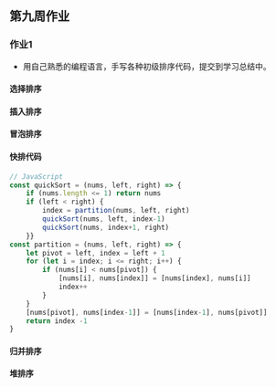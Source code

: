 ## 第九周作业

### 作业1

- 用自己熟悉的编程语言，手写各种初级排序代码，提交到学习总结中。

#### 选择排序

#### 插入排序

#### 冒泡排序

#### 快排代码

```js
// JavaScript
const quickSort = (nums, left, right) => {  
    if (nums.length <= 1) return nums  
    if (left < right) {    
        index = partition(nums, left, right)    
        quickSort(nums, left, index-1)    
        quickSort(nums, index+1, right)  
    }}      
const partition = (nums, left, right) => {  
    let pivot = left, index = left + 1  
    for (let i = index; i <= right; i++) {    
        if (nums[i] < nums[pivot]) {      
            [nums[i], nums[index]] = [nums[index], nums[i]]      
            index++    
        }  
    }  
    [nums[pivot], nums[index-1]] = [nums[index-1], nums[pivot]]  
    return index -1
}
```

#### 归并排序

#### 堆排序

